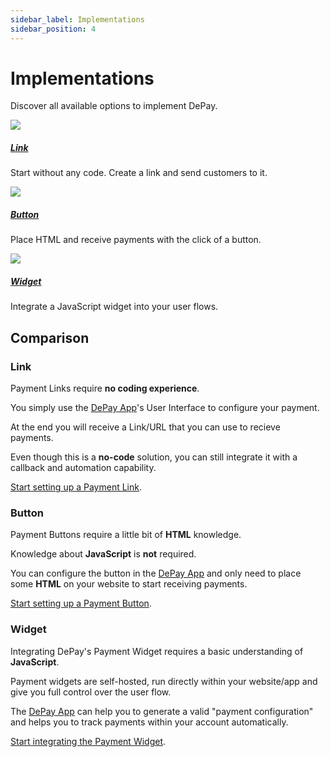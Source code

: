 ```yaml
---
sidebar_label: Implementations
sidebar_position: 4
---
```


# Implementations

Discover all available options to implement DePay.

<div className="pt-4">
  <div className="row pt-2">
    <div className="col-12 col-xl-4 pe-4 float-left">
      <a style={{ background: "#ea357a" }} className="hover-card pt-1 px-1 mb-4 w-100 d-block d-block" href="/docs/payments/implementations/link">
        <img src="/img/payments/link.png" />
      </a>
      <div className="ps-1">
        <div><a href="/docs/payments/implementations/link"><h5 className="text-primary">Link</h5></a></div>
        <div><p>Start without any code. Create a link and send customers to it.</p></div>
      </div>
    </div>
    <div className="col-12 col-xl-4 pe-4 float-left">
      <a style={{ background: "#ea357a" }} className="hover-card p-1 mb-4 w-100 d-block d-block" href="/docs/payments/implementations/button">
        <img src="/img/payments/button.png" />
      </a>
      <div className="ps-1">
        <div><a href="/docs/payments/implementations/button"><h5 className="text-primary">Button</h5></a></div>
        <div><p>Place HTML and receive payments with the click of a button.</p></div>
      </div>
    </div>
    <div className="col-12 col-xl-4 pe-4 float-left">
      <a style={{ background: "#ea357a" }} className="hover-card p-1 mb-4 w-100 d-block d-block" href="/docs/payments/implementations/widget">
        <img src="/img/payments/widget.png" />
      </a>
      <div className="ps-1">
        <div><a href="/docs/payments/implementations/widget"><h5 className="text-primary">Widget</h5></a></div>
        <div><p>Integrate a JavaScript widget into your user flows.</p></div>
      </div>
    </div>
  </div>
</div>

## Comparison

### Link

Payment Links require **no coding experience**.

You simply use the [DePay App](https://app.depay.com)'s User Interface to configure your payment.

At the end you will receive a Link/URL that you can use to recieve payments.

Even though this is a **no-code** solution, you can still integrate it with a callback and automation capability.

[Start setting up a Payment Link](/docs/payments/implementations/link).

### Button

Payment Buttons require a little bit of **HTML** knowledge.

Knowledge about **JavaScript** is **not** required.

You can configure the button in the [DePay App](https://app.depay.com) and only need to place some **HTML** on your website to start receiving payments.

[Start setting up a Payment Button](/docs/payments/implementations/button).

### Widget

Integrating DePay's Payment Widget requires a basic understanding of **JavaScript**.

Payment widgets are self-hosted, run directly within your website/app and give you full control over the user flow.

The [DePay App](https://app.depay.com) can help you to generate a valid "payment configuration" and helps you to track payments within your account automatically.

[Start integrating the Payment Widget](/docs/payments/implementations/widget).

